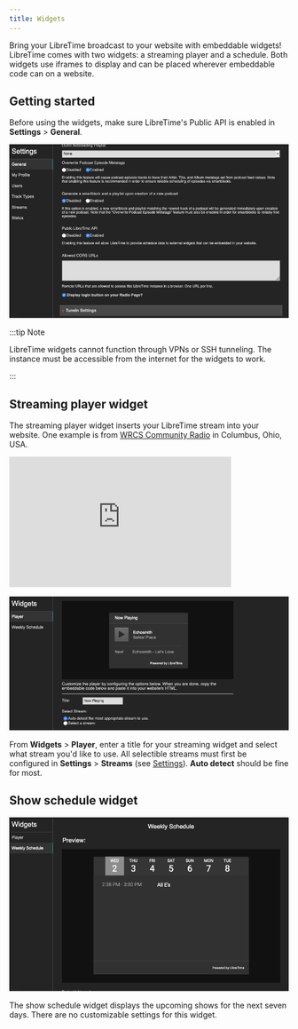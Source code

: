 ```yaml
---
title: Widgets
---
```


Bring your LibreTime broadcast to your website with embeddable widgets! LibreTime comes with two widgets: a streaming player and a schedule. Both widgets use iframes to display and can be placed wherever embeddable code can on a website.

## Getting started

Before using the widgets, make sure LibreTime's Public API is enabled in **Settings** > **General**.

![](./widgets-widgets_settings.png)

:::tip Note

LibreTime widgets cannot function through VPNs or SSH tunneling. The instance must be accessible from the internet for the widgets to work.

:::

## Streaming player widget

The streaming player widget inserts your LibreTime stream into your website. One example is from [WRCS Community Radio](https://wcrsfm.org/) in Columbus, Ohio, USA.

<iframe frameborder="0" width="400" height="235" src="http://broadcast.wcrsfm.org/embed/player?stream=auto&title=Now Playing"></iframe>

![](./widgets-widgets_player.png)

From **Widgets** > **Player**, enter a title for your streaming widget and select what stream you'd like to use. All selectible streams must first be configured in **Settings** > **Streams** (see [Settings](/docs/guides/settings)). **Auto detect** should be fine for most.

## Show schedule widget

![](./widgets-widgets_schedule.png)

The show schedule widget displays the upcoming shows for the next seven days. There are no customizable settings for this widget.
